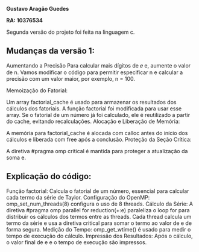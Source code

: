 **Gustavo Aragão Guedes**

**RA: 10376534**

Segunda versão do projeto foi feita na linguagem c.


## Mudanças da versão 1:

Aumentando a Precisão
Para calcular mais dígitos de 
𝑒
e, aumente o valor de n. Vamos modificar o código para permitir especificar n e calcular a precisão com um valor maior, por exemplo, n = 100.

Memoização do Fatorial:

Um array factorial_cache é usado para armazenar os resultados dos cálculos dos fatoriais.
A função factorial foi modificada para usar esse array. Se o fatorial de um número já foi calculado, ele é reutilizado a partir do cache, evitando recalculações.
Alocação e Liberação de Memória:

A memória para factorial_cache é alocada com calloc antes do início dos cálculos e liberada com free após a conclusão.
Proteção da Seção Crítica:

A diretiva #pragma omp critical é mantida para proteger a atualização da soma e.

## Explicação do código:

Função factorial: Calcula o fatorial de um número, essencial para calcular cada termo da série de Taylor.
Configuração do OpenMP: omp_set_num_threads(8) configura o uso de 8 threads.
Cálculo da Série: A diretiva #pragma omp parallel for reduction(+:e) paraleliza o loop for para distribuir os cálculos dos termos entre as threads. Cada thread calcula um termo da série e usa a diretiva critical para somar o termo ao valor de e de forma segura.
Medição do Tempo: omp_get_wtime() é usado para medir o tempo de execução do cálculo.
Impressão dos Resultados: Após o cálculo, o valor final de e e o tempo de execução são impressos.
